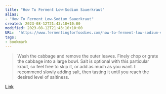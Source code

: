 ```yaml
---
title: "How To Ferment Low-Sodium Sauerkraut"
alias:
- "How To Ferment Low-Sodium Sauerkraut"
created: 2023-08-12T21:43:10+10:00
modified: 2023-08-12T21:43:10+10:00
URL:  "https://www.fermentingforfoodies.com/how-to-ferment-low-sodium-sauerkraut/"
tags:
- bookmark
---
```


> Wash the cabbage and remove the outer leaves. Finely chop or grate the cabbage into a large bowl. Salt is optional with this particular kraut, so feel free to skip it, or add as much as you want. I recommend slowly adding salt, then tasting it until you reach the desired level of saltiness.

[Link](https://www.fermentingforfoodies.com/how-to-ferment-low-sodium-sauerkraut/)